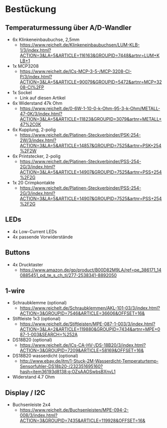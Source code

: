 # Bestückung

## Temperaturmessung über A/D-Wandler

* 6x Klinkeneinbaubuchse, 2,5mm
    * https://www.reichelt.de/Klinkeneinbaubuchsen/LUM-KLB-1/3/index.html?ACTION=3&LA=5&ARTICLE=116163&GROUPID=7448&artnr=LUM+KLB+1
* 1x MCP3208
    * https://www.reichelt.de/ICs-MCP-3-5-/MCP-3208-CI-P/3/index.html?ACTION=3&LA=5&ARTICLE=90079&GROUPID=5472&artnr=MCP+3208-CI%2FP
* 1x Sockel
    * Link auf diesen Artikel
* 6x Widerstand 47k Ohm
    * https://www.reichelt.de/0-6W-1-10-0-k-Ohm-95-3-k-Ohm/METALL-47-0K/3/index.html?ACTION=3&LA=5&ARTICLE=11823&GROUPID=3079&artnr=METALL+47%2C0K
* 6x Kupplung, 2-polig
    * https://www.reichelt.de/Platinen-Steckverbinder/PSK-254-2W/3/index.html?ACTION=3&LA=5&ARTICLE=14857&GROUPID=7525&artnr=PSK+254%2F2W
* 6x Printstecker, 2-polig
    * https://www.reichelt.de/Platinen-Steckverbinder/PSS-254-2G/3/index.html?ACTION=3&LA=5&ARTICLE=14907&GROUPID=7525&artnr=PSS+254%2F2G
* 1x 20 Crimpkontakte
    * https://www.reichelt.de/Platinen-Steckverbinder/PSS-254-2G/3/index.html?ACTION=3&LA=5&ARTICLE=14907&GROUPID=7525&artnr=PSS+254%2F2G

## LEDs

* 4x Low-Current LEDs
* 4x passende Vorwiderstände

## Buttons

* 4x Drucktaster
    * https://www.amazon.de/gp/product/B00D82M9LA/ref=pe_386171_140885451_pd_te_s_ch_ti/277-2538341-8892050

## 1-wire

* Schraubklemme (optional)
    * https://www.reichelt.de/Schraubklemmen/AKL-101-03/3/index.html?ACTION=3&GROUPID=7546&ARTICLE=36606&OFFSET=16&
* Stiftleiste 1x3 (optional)
    * https://www.reichelt.de/Stiftleisten/MPE-087-1-003/3/index.html?ACTION=3&LA=2&ARTICLE=119880&GROUPID=7434&artnr=MPE+087-1-003&SEARCH=%252A
* DS18B20 (optional)
    * https://www.reichelt.de/ICs-CA-HV-/DS-18B20/3/index.html?ACTION=3&GROUPID=7209&ARTICLE=58169&OFFSET=16&
* DS18B20 wasserdicht (optional)
    * http://www.ebay.de/itm/1-Stuck-2M-Wasserdicht-Temperaturtemp-Sensorfuhler-DS18b20-/232351695160?hash=item36193d8138:g:OZsAAOSwbsBXnvL1
* Widerstand 4.7 Ohm

## Display / I2C

* Buchsenleiste 2x4
    * https://www.reichelt.de/Buchsenleisten/MPE-094-2-008/3/index.html?ACTION=3&GROUPID=7435&ARTICLE=119928&OFFSET=16&
    
    